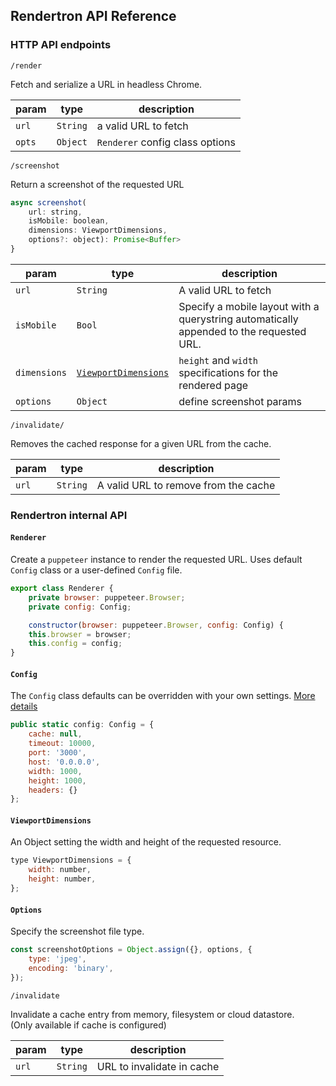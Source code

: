 ## Rendertron API Reference


### HTTP API endpoints

`/render`

Fetch and serialize a URL in headless Chrome.

| param  | type     | description                     |
| ------ | -------- | ------------------------------- |
| `url`  | `String` | a valid URL to fetch            |
| `opts` | `Object` | `Renderer` config class options |

`/screenshot`

Return a screenshot of the requested URL

```javascript
async screenshot(
    url: string,
    isMobile: boolean,
    dimensions: ViewportDimensions,
    options?: object): Promise<Buffer>
}
```

| param        | type                                        | description                                                                             |
| ------------ | ------------------------------------------- | --------------------------------------------------------------------------------------- |
| `url`        | `String`                                    | A valid URL to fetch                                                                    |
| `isMobile`   | `Bool`                                      | Specify a mobile layout with a querystring automatically appended to the requested URL. |
| `dimensions` | [`ViewportDimensions`](viewport-dimensions) | `height` and `width` specifications for the rendered page                               |
| `options`    | `Object`                                    | define screenshot params                                                                |

`/invalidate/`

Removes the cached response for a given URL from the cache.

| param        | type                                        | description                                                                             |
| ------------ | ------------------------------------------- | --------------------------------------------------------------------------------------- |
| `url`        | `String`                                    | A valid URL to remove from the cache                                                    |

### Rendertron internal API

#### `Renderer`

Create a `puppeteer` instance to render the requested URL. Uses default `Config`
class or a user-defined `Config` file.

```javascript
export class Renderer {
    private browser: puppeteer.Browser;
    private config: Config;

    constructor(browser: puppeteer.Browser, config: Config) {
    this.browser = browser;
    this.config = config;
}
```

#### `Config`

The `Config` class defaults can be overridden with your own settings.
[More details](https://github.com/GoogleChrome/rendertron/blob/master/docs/configure.md)

```javascript
public static config: Config = {
    cache: null,
    timeout: 10000,
    port: '3000',
    host: '0.0.0.0',
    width: 1000,
    height: 1000,
    headers: {}
};
```

#### `ViewportDimensions`

An Object setting the width and height of the requested resource.

```javascript
type ViewportDimensions = {
    width: number,
    height: number,
};
```

#### `Options`

Specify the screenshot file type.

```javascript
const screenshotOptions = Object.assign({}, options, {
    type: 'jpeg',
    encoding: 'binary',
});
```

`/invalidate`

Invalidate a cache entry from memory, filesystem or cloud datastore.   
(Only available if cache is configured)

| param  | type     | description                     |
| ------ | -------- | ------------------------------- |
| `url`  | `String` | URL to invalidate in cache      |


### 
